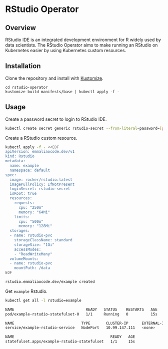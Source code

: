 # RStudio Operator

## Overview
RStudio IDE is an integrated development environment for R widely used by data scientists. The RStudio Operator aims to make running an RStudio on Kubernetes easier by using Kubernetes custom resources.

## Installation
Clone the repository and install with [Kustomize](https://kustomize.io/).
```
cd rstudio-operator
kustomize build manifests/base | kubectl apply -f -
```

## Usage
Create a password secret to login to RStudio IDE.
```bash
kubectl create secret generic rstudio-secret --from-literal=password=[password]
```
Create a RStudio custom resource.
```bash
kubectl apply -f - <<EOF
apiVersion: emmaliaocode.dev/v1
kind: Rstudio
metadata:
  name: example
  namespace: default
spec:
  image: rocker/rstudio:latest
  imagePullPolicy: IfNotPresent
  loginSecret: rstudio-secret
  isRoot: true
  resources:
    requests:
      cpu: "250m"
      memory: "64Mi"
    limits:
      cpu: "500m"
      memory: "128Mi"
  storages:
  - name: rstudio-pvc
    storageClassName: standard
    storageSize: "1Gi"
    accessModes:
    - "ReadWriteMany"
  volumeMounts:
  - name: rstudio-pvc
    mountPath: /data
EOF
```
```bash
rstudio.emmaliaocode.dev/example created
```
Get `example` Rstudio.
```bash
kubectl get all -l rstudio=example
```
```bash
NAME                                READY   STATUS    RESTARTS   AGE
pod/example-rstudio-statefulset-0   1/1     Running   0          15s

NAME                              TYPE       CLUSTER-IP      EXTERNAL-IP   PORT(S)          AGE
service/example-rstudio-service   NodePort   10.99.147.111   <none>        8787:30574/TCP   15s

NAME                                           READY   AGE
statefulset.apps/example-rstudio-statefulset   1/1     15s
```
